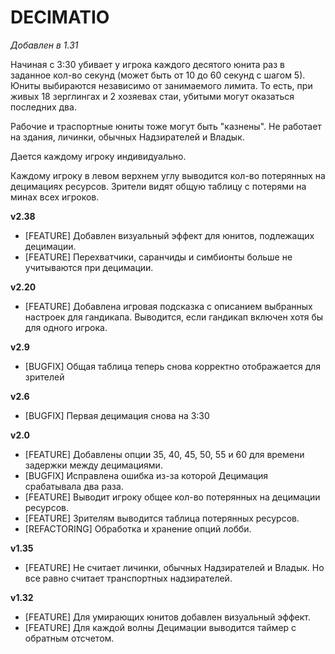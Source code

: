# DECIMATIO

*Добавлен в 1.31*

Начиная с 3:30 убивает у игрока каждого десятого юнита раз в заданное кол-во секунд (может быть от 10 до 60 секунд c шагом 5). Юниты выбираются независимо от занимаемого лимита. То есть, при живых 18 зерглингах и 2 хозяевах стаи, убитыми могут оказаться последних два.

Рабочие и траспортные юниты тоже могут быть "казнены". Не работает на здания, личинки, обычных Надзирателей и Владык.

Дается каждому игроку индивидуально.

Каждому игроку в левом верхнем углу выводится кол-во потерянных на децимациях ресурсов. Зрители видят общую таблицу с потерями на минах всех игроков. 

**v2.38**

* [FEATURE] Добавлен визуальный эффект для юнитов, подлежащих децимации.
* [FEATURE] Перехватчики, саранчиды и симбионты больше не учитываются при децимации.

**v2.20**

* [FEATURE] Добавлена игровая подсказка с описанием выбранных настроек для гандикапа. Выводится, если гандикап включен хотя бы для одного игрока.

**v2.9**

* [BUGFIX] Общая таблица теперь снова корректно отображается для зрителей

**v2.6**

* [BUGFIX]	Первая децимация снова на 3:30

**v2.0**

* [FEATURE] Добавлены опции 35, 40, 45, 50, 55 и 60 для времени задержки между децимациями.
* [BUGFIX] Исправлена ошибка из-за которой Децимация срабатывала два раза.
* [FEATURE] Выводит игроку общее кол-во потерянных на децимации ресурсов.
* [FEATURE] Зрителям выводится таблица потерянных ресурсов.
* [REFACTORING] Обработка и хранение опций лобби.

**v1.35**

* [FEATURE] Не считает личинки, обычных Надзирателей и Владык. Но все равно считает транспортных надзирателей.

**v1.32**

* [FEATURE] Для умирающих юнитов добавлен визуальный эффект.
* [FEATURE] Для каждой волны Децимации выводится таймер с обратным отсчетом.
